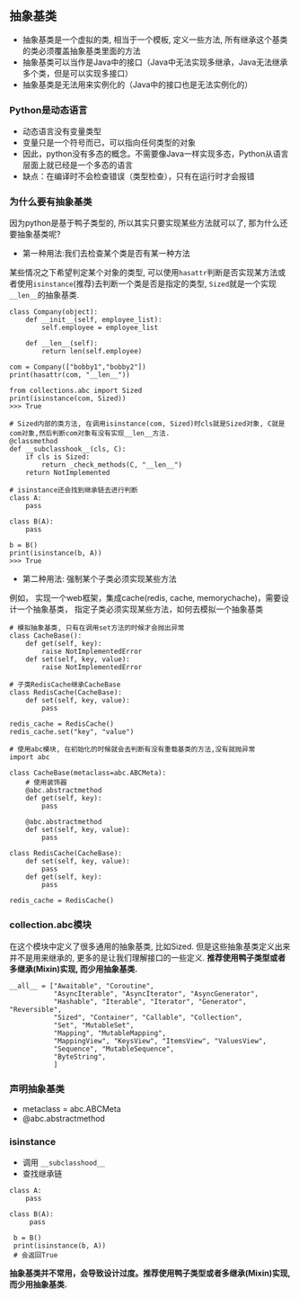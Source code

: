 ## 抽象基类
- 抽象基类是一个虚拟的类, 相当于一个模板, 定义一些方法, 所有继承这个基类的类必须覆盖抽象基类里面的方法
- 抽象基类可以当作是Java中的接口（Java中无法实现多继承，Java无法继承多个类，但是可以实现多接口）
- 抽象基类是无法用来实例化的（Java中的接口也是无法实例化的）

### Python是动态语言
 - 动态语言没有变量类型
 - 变量只是一个符号而已，可以指向任何类型的对象
 - 因此，python没有多态的概念。不需要像Java一样实现多态，Python从语言层面上就已经是一个多态的语言
 - 缺点：在编译时不会检查错误（类型检查），只有在运行时才会报错

### 为什么要有抽象基类
因为python是基于鸭子类型的, 所以其实只要实现某些方法就可以了, 那为什么还要抽象基类呢?
- 第一种用法:我们去检查某个类是否有某一种方法

某些情况之下希望判定某个对象的类型, 可以使用`hasattr`判断是否实现某方法或者使用`isinstance`(推荐)去判断一个类是否是指定的类型, `Sized`就是一个实现`__len__`的抽象基类.
```
class Company(object):
    def __init__(self, employee_list):
        self.employee = employee_list

    def __len__(self):
        return len(self.employee)

com = Company(["bobby1","bobby2"])
print(hasattr(com, "__len__"))

from collections.abc import Sized
print(isinstance(com, Sized))
>>> True

# Sized内部的类方法, 在调用isinstance(com, Sized)时cls就是Sized对象, C就是com对象,然后判断com对象有没有实现__len__方法.
@classmethod
def __subclasshook__(cls, C):
    if cls is Sized:
        return _check_methods(C, "__len__")
    return NotImplemented

# isinstance还会找到继承链去进行判断
class A:
    pass

class B(A):
    pass

b = B()
print(isinstance(b, A))
>>> True
```
- 第二种用法: 强制某个子类必须实现某些方法

例如， 实现一个web框架，集成cache(redis, cache, memorychache)，需要设计一个抽象基类， 指定子类必须实现某些方法，如何去模拟一个抽象基类

```
# 模拟抽象基类, 只有在调用set方法的时候才会抛出异常
class CacheBase():
    def get(self, key):
        raise NotImplementedError
    def set(self, key, value):
        raise NotImplementedError

# 子类RedisCache继承CacheBase
class RedisCache(CacheBase):
    def set(self, key, value):
        pass

redis_cache = RedisCache()
redis_cache.set("key", "value")

# 使用abc模块, 在初始化的时候就会去判断有没有重载基类的方法,没有就抛异常
import abc

class CacheBase(metaclass=abc.ABCMeta):
    # 使用装饰器
    @abc.abstractmethod
    def get(self, key):
        pass

    @abc.abstractmethod
    def set(self, key, value):
        pass

class RedisCache(CacheBase):
    def set(self, key, value):
        pass
    def get(self, key):
        pass

redis_cache = RedisCache()
```

### collection.abc模块
在这个模块中定义了很多通用的抽象基类, 比如Sized. 但是这些抽象基类定义出来并不是用来继承的, 更多的是让我们理解接口的一些定义. **推荐使用鸭子类型或者多继承(Mixin)实现, 而少用抽象基类.**
```
__all__ = ["Awaitable", "Coroutine",
           "AsyncIterable", "AsyncIterator", "AsyncGenerator",
           "Hashable", "Iterable", "Iterator", "Generator", "Reversible",
           "Sized", "Container", "Callable", "Collection",
           "Set", "MutableSet",
           "Mapping", "MutableMapping",
           "MappingView", "KeysView", "ItemsView", "ValuesView",
           "Sequence", "MutableSequence",
           "ByteString",
           ]
```

### 声明抽象基类
- metaclass = abc.ABCMeta
- @abc.abstractmethod

### isinstance
 - 调用 `__subclasshood__`
 - 查找继承链

```
class A:
    pass
    
class B(A):
     pass
     
 b = B()
 print(isinstance(b, A))
 # 会返回True
```


**抽象基类并不常用，会导致设计过度。推荐使用鸭子类型或者多继承(Mixin)实现, 而少用抽象基类.**
